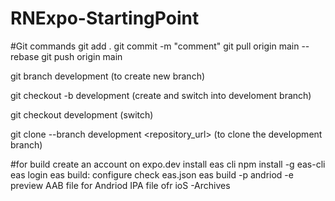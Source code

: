 # RNExpo-StartingPoint

#Git commands
git add .
git commit -m "comment"
git pull origin main --rebase
git push origin main

git branch development
(to create new branch)

git checkout -b development
(create and switch into develoment branch)

git checkout development
(switch)

git clone --branch development <repository_url>
(to clone the development branch)

#for build
create an account on expo.dev
install eas cli
npm install -g eas-cli
eas login
eas build: configure
check eas.json
eas build -p andriod -e preview
AAB file for Andriod
IPA file ofr ioS -Archives
